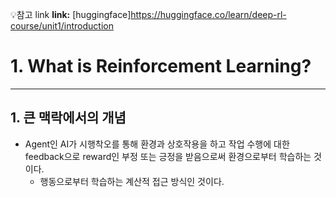 💡참고 link
**link:** [huggingface]https://huggingface.co/learn/deep-rl-course/unit1/introduction

# 1. What is Reinforcement Learning?
---
## 1. 큰 맥락에서의 개념
- Agent인 AI가 시행착오를 통해 환경과 상호작용을 하고 작업 수행에 대한 feedback으로 reward인 부정 또는 긍정을 받음으로써 환경으로부터 학습하는 것이다.
  - 행동으로부터 학습하는 계산적 접근 방식인 것이다.
